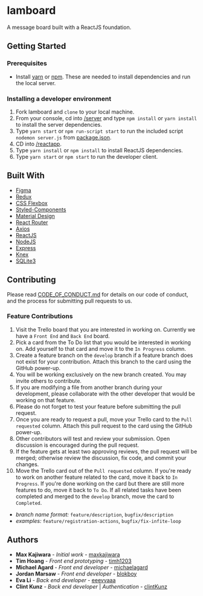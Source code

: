# lamboard

A message board built with a ReactJS foundation.

## Getting Started

### Prerequisites

- Install [yarn](https://yarnpkg.com/en/docs/install#windows-stable) or [npm](https://www.npmjs.com/get-npm). These are needed to install dependencies and run the local server.

### Installing a developer environment

1. Fork lamboard and `clone` to your local machine.
1. From your console, cd into [/server](/server) and type `npm install` or `yarn install` to install the server dependencies.
1. Type `yarn start` or `npm run-script start` to run the included script `nodemon server.js` from [package.json](package.json).
1. CD into [/reactapp](/reactapp).
1. Type `yarn install` or `npm install` to install ReactJS dependencies.
1. Type `yarn start` or `npm start` to run the developer client.

## Built With

* [Figma](https://www.figma.com/)
* [Redux](https://redux.js.org/)
* [CSS Flexbox](https://www.w3schools.com/css/css3_flexbox.asp)
* [Styled-Components](https://www.styled-components.com/)
* [Material Design](https://material.io/design/)
* [React Router](https://reacttraining.com/react-router/core/guides/philosophy)
* [Axios](https://www.npmjs.com/package/axios)
* [ReactJS](https://reactjs.org/)
* [NodeJS](https://nodejs.org/en/)
* [Express](https://expressjs.com/)
* [Knex](https://knexjs.org/)
* [SQLite3](https://www.sqlite.org/index.html)

## Contributing

Please read [CODE_OF_CONDUCT.md](https://github.com/maxkajiwara/lamboard/blob/master/CODE_OF_CONDUCT.md) for details on our code of conduct, and the process for submitting pull requests to us.

### Feature Contributions

1. Visit the Trello board that you are interested in working on. Currently we have a ```Front End``` and ```Back End``` board.
1. Pick a card from the To Do list that you would be interested in working on. Add yourself to that card and move it to the ```In Progress``` column.
1. Create a feature branch on the ```develop``` branch if a feature branch does not exist for your contribution. Attach this branch to the card using the GitHub power-up.
1. You will be working exclusively on the new branch created. You may invite others to contribute.
1. If you are modifying a file from another branch during your development, please collaborate with the other developer that would be working on that feature.
1. Please do not forget to test your feature before submitting the pull request.
1. Once you are ready to request a pull, move your Trello card to the ```Pull requested``` column. Attach this pull request to the card using the GitHub power-up.
1. Other contributors will test and review your submission. Open discussion is encouraged during the pull request.
1. If the feature gets at least two approving reviews, the pull request will be merged; otherwise review the discussion, fix code, and commit your changes.
1. Move the Trello card out of the ```Pull requested``` column. If you're ready to work on another feature related to the card, move it back to ```In Progress```. If you're done working on the card but there are still more features to do, move it back to ```To Do```. If all related tasks have been completed and merged to the ```develop``` branch, move the card to ```Completed```.

- _branch name format:_
`feature/description`, `bugfix/description`
- _examples:_
`feature/registration-actions`, `bugfix/fix-infite-loop`

## Authors

* **Max Kajiwara** - *Initial work* - [maxkajiwara](https://github.com/maxkajiwara)
* **Tim Hoang** - *Front end prototyping* -  [timh1203](https://github.com/timh1203)
* **Michael Agard** - *Front end developer* - [michaelagard](https://github.com/michaelagard)
* **Jordan Marsaw** - *Front end developer* - [blokboy](https://github.com/blokboy)
* **Eva Li** - *Back end developer* - [eeevvaaa](https://github.com/eeevvaaa)
* **Clint Kunz** - *Back end developer* | *Authentication*  - [clintKunz](https://github.com/clintKunz)

